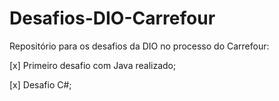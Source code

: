 # Desafios-DIO-Carrefour
Repositório para os desafios da DIO no processo do Carrefour:

[x] Primeiro desafio com Java realizado;

[x] Desafio C#;